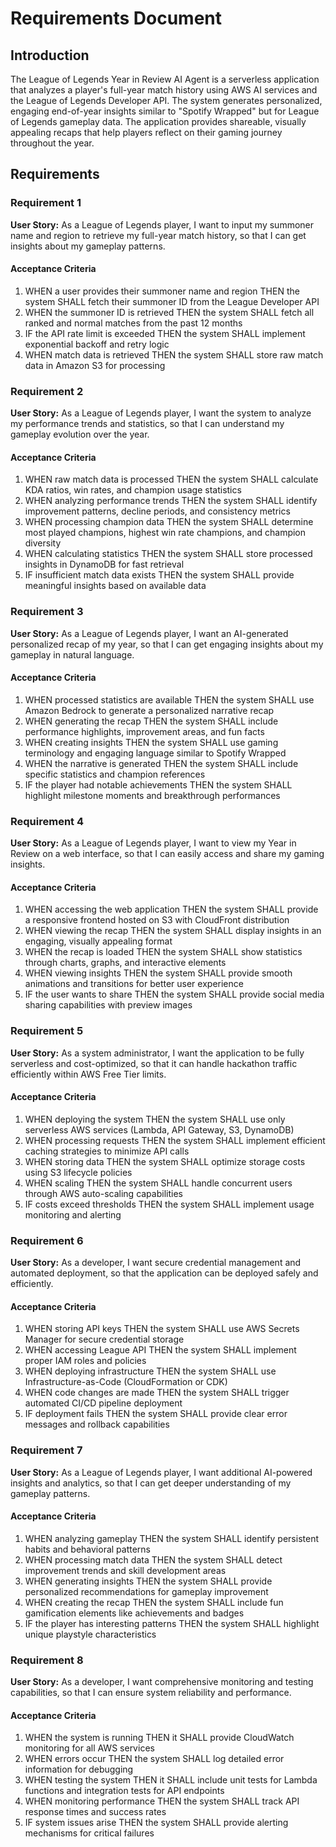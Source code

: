 # Requirements Document

## Introduction

The League of Legends Year in Review AI Agent is a serverless application that analyzes a player's full-year match history using AWS AI services and the League of Legends Developer API. The system generates personalized, engaging end-of-year insights similar to "Spotify Wrapped" but for League of Legends gameplay data. The application provides shareable, visually appealing recaps that help players reflect on their gaming journey throughout the year.

## Requirements

### Requirement 1

**User Story:** As a League of Legends player, I want to input my summoner name and region to retrieve my full-year match history, so that I can get insights about my gameplay patterns.

#### Acceptance Criteria

1. WHEN a user provides their summoner name and region THEN the system SHALL fetch their summoner ID from the League Developer API
2. WHEN the summoner ID is retrieved THEN the system SHALL fetch all ranked and normal matches from the past 12 months
3. IF the API rate limit is exceeded THEN the system SHALL implement exponential backoff and retry logic
4. WHEN match data is retrieved THEN the system SHALL store raw match data in Amazon S3 for processing

### Requirement 2

**User Story:** As a League of Legends player, I want the system to analyze my performance trends and statistics, so that I can understand my gameplay evolution over the year.

#### Acceptance Criteria

1. WHEN raw match data is processed THEN the system SHALL calculate KDA ratios, win rates, and champion usage statistics
2. WHEN analyzing performance trends THEN the system SHALL identify improvement patterns, decline periods, and consistency metrics
3. WHEN processing champion data THEN the system SHALL determine most played champions, highest win rate champions, and champion diversity
4. WHEN calculating statistics THEN the system SHALL store processed insights in DynamoDB for fast retrieval
5. IF insufficient match data exists THEN the system SHALL provide meaningful insights based on available data

### Requirement 3

**User Story:** As a League of Legends player, I want an AI-generated personalized recap of my year, so that I can get engaging insights about my gameplay in natural language.

#### Acceptance Criteria

1. WHEN processed statistics are available THEN the system SHALL use Amazon Bedrock to generate a personalized narrative recap
2. WHEN generating the recap THEN the system SHALL include performance highlights, improvement areas, and fun facts
3. WHEN creating insights THEN the system SHALL use gaming terminology and engaging language similar to Spotify Wrapped
4. WHEN the narrative is generated THEN the system SHALL include specific statistics and champion references
5. IF the player had notable achievements THEN the system SHALL highlight milestone moments and breakthrough performances

### Requirement 4

**User Story:** As a League of Legends player, I want to view my Year in Review on a web interface, so that I can easily access and share my gaming insights.

#### Acceptance Criteria

1. WHEN accessing the web application THEN the system SHALL provide a responsive frontend hosted on S3 with CloudFront distribution
2. WHEN viewing the recap THEN the system SHALL display insights in an engaging, visually appealing format
3. WHEN the recap is loaded THEN the system SHALL show statistics through charts, graphs, and interactive elements
4. WHEN viewing insights THEN the system SHALL provide smooth animations and transitions for better user experience
5. IF the user wants to share THEN the system SHALL provide social media sharing capabilities with preview images

### Requirement 5

**User Story:** As a system administrator, I want the application to be fully serverless and cost-optimized, so that it can handle hackathon traffic efficiently within AWS Free Tier limits.

#### Acceptance Criteria

1. WHEN deploying the system THEN the system SHALL use only serverless AWS services (Lambda, API Gateway, S3, DynamoDB)
2. WHEN processing requests THEN the system SHALL implement efficient caching strategies to minimize API calls
3. WHEN storing data THEN the system SHALL optimize storage costs using S3 lifecycle policies
4. WHEN scaling THEN the system SHALL handle concurrent users through AWS auto-scaling capabilities
5. IF costs exceed thresholds THEN the system SHALL implement usage monitoring and alerting

### Requirement 6

**User Story:** As a developer, I want secure credential management and automated deployment, so that the application can be deployed safely and efficiently.

#### Acceptance Criteria

1. WHEN storing API keys THEN the system SHALL use AWS Secrets Manager for secure credential storage
2. WHEN accessing League API THEN the system SHALL implement proper IAM roles and policies
3. WHEN deploying infrastructure THEN the system SHALL use Infrastructure-as-Code (CloudFormation or CDK)
4. WHEN code changes are made THEN the system SHALL trigger automated CI/CD pipeline deployment
5. IF deployment fails THEN the system SHALL provide clear error messages and rollback capabilities

### Requirement 7

**User Story:** As a League of Legends player, I want additional AI-powered insights and analytics, so that I can get deeper understanding of my gameplay patterns.

#### Acceptance Criteria

1. WHEN analyzing gameplay THEN the system SHALL identify persistent habits and behavioral patterns
2. WHEN processing match data THEN the system SHALL detect improvement trends and skill development areas
3. WHEN generating insights THEN the system SHALL provide personalized recommendations for gameplay improvement
4. WHEN creating the recap THEN the system SHALL include fun gamification elements like achievements and badges
5. IF the player has interesting patterns THEN the system SHALL highlight unique playstyle characteristics

### Requirement 8

**User Story:** As a developer, I want comprehensive monitoring and testing capabilities, so that I can ensure system reliability and performance.

#### Acceptance Criteria

1. WHEN the system is running THEN it SHALL provide CloudWatch monitoring for all AWS services
2. WHEN errors occur THEN the system SHALL log detailed error information for debugging
3. WHEN testing the system THEN it SHALL include unit tests for Lambda functions and integration tests for API endpoints
4. WHEN monitoring performance THEN the system SHALL track API response times and success rates
5. IF system issues arise THEN the system SHALL provide alerting mechanisms for critical failures